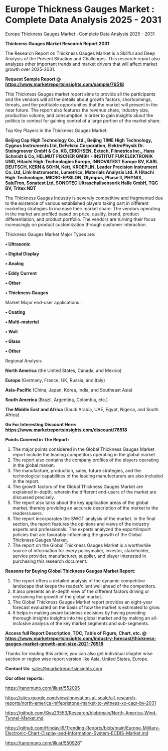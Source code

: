 # Europe Thickness Gauges Market : Complete Data Analysis 2025 - 2031
Europe Thickness Gauges Market : Complete Data Analysis 2025 - 2031

<strong>Thickness Gauges Market Research Report 2031</strong>

The Research Report on Thickness Gauges Market is a Skillful and Deep Analysis of the Present Situation and Challenges. This research report also analyzes other important trends and market drivers that will affect market growth over 2025-2031.

<strong>Request Sample Report @ <a href=https://www.marketreportsinsights.com/sample/76518>https://www.marketreportsinsights.com/sample/76518</a></strong>

This Thickness Gauges market report aims to provide all the participants and the vendors will all the details about growth factors, shortcomings, threats, and the profitable opportunities that the market will present in the near future. The report also features the revenue share, industry size, production volume, and consumption in order to gain insights about the politics to contest for gaining control of a large portion of the market share.

Top Key Players in the Thickness Gauges Market:

<strong>Beijing Cap High Technology Co.,Ltd., Beijing TIME High Technology, Cygnus Instruments Ltd, DeFelsko Corporation, ElektroPhysik Dr. Steingroever GmbH & Co. KG, ERICHSEN, Extech, Filmetrics Inc., Hans Schmidt & Co, HELMUT FISCHER GMBH - INSTITUT FUR ELEKTRONIK UND, Hitachi High-Technologies Europe, INNOVATEST Europe BV, KARL DEUTSCH, KERN & SOHN, Kett, KROEPLIN, Leader Precision Instrument Co. Ltd, Link Instruments, Lumetrics, Materials Analysis Ltd. A Hitachi High-Technologie, MICRO-EPSILON, Olympus, Phase II, PHYNIX, SaluTron, Sonatest Ltd, SONOTEC Ultraschallsensorik Halle GmbH, TQC BV, Tritex NDT</strong>

The Thickness Gauges Industry is severely competitive and fragmented due to the existence of various established players taking part in different marketing strategies to increase their market share. The vendors operating in the market are profiled based on price, quality, brand, product differentiation, and product portfolio. The vendors are turning their focus increasingly on product customization through customer interaction.

Thickness Gauges Market Major Types are:

<strong>• Ultrasonic

• Digital Display

• Analog

• Eddy Current

• Other

• Thickness Gauges</strong>

Market Major end-user applications :

<strong>• Coating

• Multi-material

• Wall

• Glass

• Other</strong>

Regional Analysis

</u><strong><b>North America</b></strong> (the United States, Canada, and Mexico)

<strong><b>Europe </b></strong>(Germany, France, UK, Russia, and Italy)

<strong><b>Asia-Pacific</b></strong> (China, Japan, Korea, India, and Southeast Asia)

<strong><b>South America</b></strong> (Brazil, Argentina, Colombia, etc.)

<strong><b>The Middle East and Africa</b></strong> (Saudi Arabia, UAE, Egypt, Nigeria, and South Africa)

<strong>Go For Interesting Discount Here: <a href=https://www.marketreportsinsights.com/discount/76518>https://www.marketreportsinsights.com/discount/76518</a></strong>

<strong>Points Covered in The Report:</strong>
<ol>
  <li>The major points considered in the Global Thickness Gauges Market report include the leading competitors operating in the global market.</li>
  <li>The report also contains the company profiles of the players operating in the global market.</li>
  <li>The manufacture, production, sales, future strategies, and the technological capabilities of the leading manufacturers are also included in the report.</li>
  <li>The growth factors of the Global Thickness Gauges Market are explained in-depth, wherein the different end-users of the market are discussed precisely.</li>
  <li>The report also talks about the key application areas of the global market, thereby providing an accurate description of the market to the readers/users.</li>
  <li>The report incorporates the SWOT analysis of the market. In the final section, the report features the opinions and views of the industry experts and professionals. The experts analyzed the export/import policies that are favorably influencing the growth of the Global Thickness Gauges Market.</li>
  <li>The report on the Global Thickness Gauges Market is a worthwhile source of information for every policymaker, investor, stakeholder, service provider, manufacturer, supplier, and player interested in purchasing this research document.</li>
</ol>
<strong>Reasons for Buying Global Thickness Gauges Market Report:</strong>

<ol>
  <li>The report offers a detailed analysis of the dynamic competitive landscape that keeps the reader/client well ahead of the competitors.</li>
  <li>It also presents an in-depth view of the different factors driving or restraining the growth of the global market.</li>
  <li>The Global Thickness Gauges Market report provides an eight-year forecast evaluated on the basis of how the market is estimated to grow.</li>
  <li>It helps in making aware business decisions by having providing thorough insights insights into the global market and by making an all-inclusive analysis of the key market segments and sub-segments.</li>
</ol>
<strong>Access full Report Description, TOC, Table of Figure, Chart, etc. @ <a href=https://www.marketreportsinsights.com/industry-forecast/thickness-gauges-market-growth-and-size-2021-76518>https://www.marketreportsinsights.com/industry-forecast/thickness-gauges-market-growth-and-size-2021-76518</a></strong>


Thanks for reading this article; you can also get individual chapter wise section or region wise report version like Asia, United States, Europe.

<strong>Contact Us:</strong>
sales@marketreportsinsights.com

<strong>Our other reports:</strong>

<a href=https://tanomuno.com/illust/552095>https://tanomuno.com/illust/552095</a>

<a href=https://sites.google.com/view/innovation-at-scale/all-research-reports/north-america-mifepristone-market-to-witness-xx-cagr-by-2031>https://sites.google.com/view/innovation-at-scale/all-research-reports/north-america-mifepristone-market-to-witness-xx-cagr-by-2031</a>

<a href=https://github.com/Siya23553/Research/blob/main/North-America-Wind-Tunnel-Market.md>https://github.com/Siya23553/Research/blob/main/North-America-Wind-Tunnel-Market.md</a>

<a href=https://github.com/Hindavii9/Trending-Reports/blob/main/Europe-Military-Electronic-Chart-Display-and-Information-System-ECDIS-Market.md>https://github.com/Hindavii9/Trending-Reports/blob/main/Europe-Military-Electronic-Chart-Display-and-Information-System-ECDIS-Market.md</a>

<a href=https://tanomuno.com/illust/550926>https://tanomuno.com/illust/550926</a>"
